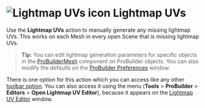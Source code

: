 # ![Lightmap UVs icon](images/icons/Object_LightmapUVs.png) Lightmap UVs

Use the __Lightmap UVs__ action to manually generate any missing lightmap UVs. This works on each Mesh in every open Scene that is missing lightmap UVs.

> **Tip:** You can edit lightmap generation parameters for specific objects in the [ProBuilderMesh](ProBuilderMesh.md) component on ProBuilder objects. You can also modify the defaults on the [ProBuilder Preferences](preferences.md#autouvs) window.

There is one option for this action which you can access like any other [toolbar option](overview-ui.md#pb_options). You can also access it using the menu (**Tools** > **ProBuilder** > **Editors** > **Open Lightmap UV Editor**), because it appears on the [Lightmap UV Editor](lightmap-uv.md) window.
